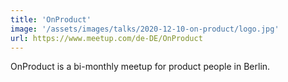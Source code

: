```yaml
---
title: 'OnProduct'
image: '/assets/images/talks/2020-12-10-on-product/logo.jpg'
url: https://www.meetup.com/de-DE/OnProduct
---
```


OnProduct is a bi-monthly meetup for product people in Berlin.
